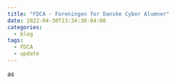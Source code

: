 ```yaml
---
title: "FDCA - Foreningen for Danske Cyber Alumner"
date: 2022-04-30T13:34:30-04:00
categories:
  - blog
tags:
  - FDCA
  - update
---
```




as
